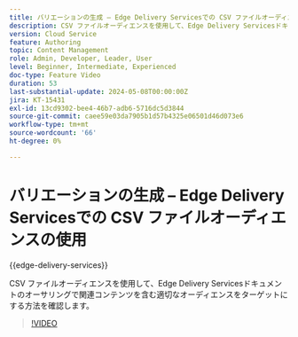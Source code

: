 ```yaml
---
title: バリエーションの生成 – Edge Delivery Servicesでの CSV ファイルオーディエンスの使用
description: CSV ファイルオーディエンスを使用して、Edge Delivery Servicesドキュメントのオーサリングで関連コンテンツを含む適切なオーディエンスをターゲットにする方法を確認します。
version: Cloud Service
feature: Authoring
topic: Content Management
role: Admin, Developer, Leader, User
level: Beginner, Intermediate, Experienced
doc-type: Feature Video
duration: 53
last-substantial-update: 2024-05-08T00:00:00Z
jira: KT-15431
exl-id: 13cd9302-bee4-46b7-adb6-5716dc5d3844
source-git-commit: caee59e03da7905b1d57b4325e06501d46d073e6
workflow-type: tm+mt
source-wordcount: '66'
ht-degree: 0%

---
```


# バリエーションの生成 – Edge Delivery Servicesでの CSV ファイルオーディエンスの使用

{{edge-delivery-services}}

CSV ファイルオーディエンスを使用して、Edge Delivery Servicesドキュメントのオーサリングで関連コンテンツを含む適切なオーディエンスをターゲットにする方法を確認します。

>[!VIDEO](https://video.tv.adobe.com/v/3428793/?learn=on)
